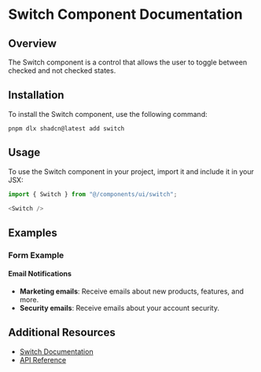 # Switch Component Documentation

## Overview
The Switch component is a control that allows the user to toggle between checked and not checked states.

## Installation
To install the Switch component, use the following command:

```shell
pnpm dlx shadcn@latest add switch
```

## Usage
To use the Switch component in your project, import it and include it in your JSX:

```javascript
import { Switch } from "@/components/ui/switch";

<Switch />
```

## Examples

### Form Example

#### Email Notifications
- **Marketing emails**: Receive emails about new products, features, and more.
- **Security emails**: Receive emails about your account security.

## Additional Resources
- [Switch Documentation](https://www.radix-ui.com/docs/primitives/components/switch)
- [API Reference](https://www.radix-ui.com/docs/primitives/components/switch#api-reference)